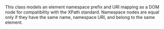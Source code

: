 
This class models an element namespace prefix and URI mapping as a DOM node for compatibility with the XPath standard. Namespace nodes are equal only if they have the same name, namespace URI, and belong to the same element.
